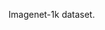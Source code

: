 

<!--
 * @version:
 * @Author:  StevenJokess https://github.com/StevenJokess
 * @Date: 2020-11-10 21:39:47
 * @LastEditors:  StevenJokess https://github.com/StevenJokess
 * @LastEditTime: 2020-11-10 21:39:50
 * @Description:
 * @TODO::
 * @Reference:
-->
Imagenet-1k dataset.
